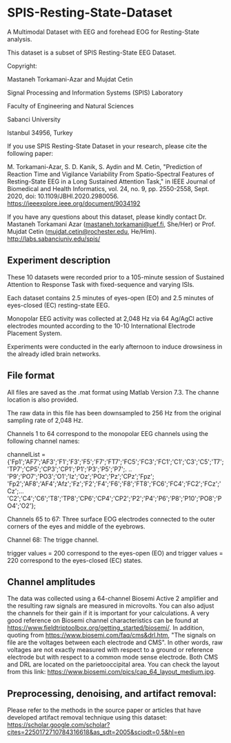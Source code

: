 # SPIS-Resting-State-Dataset
A Multimodal Dataset with EEG and forehead EOG for Resting-State analysis.

This dataset is a subset of SPIS Resting-State EEG Dataset.

Copyright:

Mastaneh Torkamani-Azar and Mujdat Cetin

Signal Processing and Information Systems (SPIS) Laboratory

Faculty of Engineering and Natural Sciences 

Sabanci University 

Istanbul 34956, Turkey

If you use SPIS Resting-State Dataset in your research, please cite the following paper:

M. Torkamani-Azar, S. D. Kanik, S. Aydin and M. Cetin, "Prediction of Reaction Time and Vigilance Variability From Spatio-Spectral Features of Resting-State EEG in a Long Sustained Attention Task," in IEEE Journal of Biomedical and Health Informatics, vol. 24, no. 9, pp. 2550-2558, Sept. 2020, doi: 10.1109/JBHI.2020.2980056. https://ieeexplore.ieee.org/document/9034192

If you have any questions about this dataset, please kindly contact Dr. Mastaneh Torkamani Azar (mastaneh.torkamani@uef.fi, She/Her) or Prof. Mujdat Cetin (mujdat.cetin@rochester.edu, He/Him). http://labs.sabanciuniv.edu/spis/

## Experiment description

These 10 datasets were recorded prior to a 105-minute session of Sustained Attention to Response Task with fixed-sequence and 
varying ISIs.

Each dataset contains 2.5 minutes of eyes-open (EO) and 2.5 minutes of eyes-closed (EC) resting-state EEG.

Monopolar EEG activity was collected at 2,048 Hz via 64 Ag/AgCl active electrodes mounted according to the 10-10 International 
Electrode Placement System.

Experiments were conducted in the early afternoon to induce drowsiness in the already idled brain networks.

## File format

All files are saved as the .mat format using Matlab Version 7.3. The channe location is also provided.

The raw data in this file has been downsampled to 256 Hz from the original sampling rate of 2,048 Hz.

Channels 1 to 64 correspond to the monopolar EEG channels using the following channel names:

channelList = 
{'Fp1';'AF7';'AF3';'F1';'F3';'F5';'F7';'FT7';'FC5';'FC3';'FC1';'C1';'C3';'C5';'T7';'TP7';'CP5';'CP3';'CP1';'P1';'P3';'P5';'P7';.
..
    'P9';'PO7';'PO3';'O1';'Iz';'Oz';'POz';'Pz';'CPz';'Fpz';
    'Fp2';'AF8';'AF4';'Afz';'Fz';'F2';'F4';'F6';'F8';'FT8';'FC6';'FC4';'FC2';'FCz';'Cz';...
    'C2';'C4';'C6';'T8';'TP8';'CP6';'CP4';'CP2';'P2';'P4';'P6';'P8';'P10';'PO8';'PO4';'O2'};

Channels 65 to 67: Three surface EOG electrodes connected to the outer corners of the eyes and middle of the eyebrows.

Channel 68: The trigge channel. 

trigger values = 200 correspond to the eyes-open (EO) and trigger values = 220 correspond to the eyes-closed (EC) states.

## Channel amplitudes

The data was collected using a 64-channel Biosemi Active 2 amplifier and the resulting raw signals are measured in microvolts. You can also adjust the channels for their gain if it is important for your calculations. A very good reference on Biosemi channel characteristics can be found at https://www.fieldtriptoolbox.org/getting_started/biosemi/.
In addition, quoting from https://www.biosemi.com/faq/cms&drl.htm, "The signals on file are the voltages between each electrode and CMS". In other words, raw voltages are not exactly measured with respect to a ground or reference electrode but with respect to a common mode sense electrode. Both CMS and DRL are located on the parietooccipital area. You can check the layout from this link: https://www.biosemi.com/pics/cap_64_layout_medium.jpg.

## Preprocessing, denoising, and artifact removal:

Please refer to the methods in the source paper or articles that have developed artifact removal technique using this dataset: https://scholar.google.com/scholar?cites=2250172710784316618&as_sdt=2005&sciodt=0,5&hl=en 
